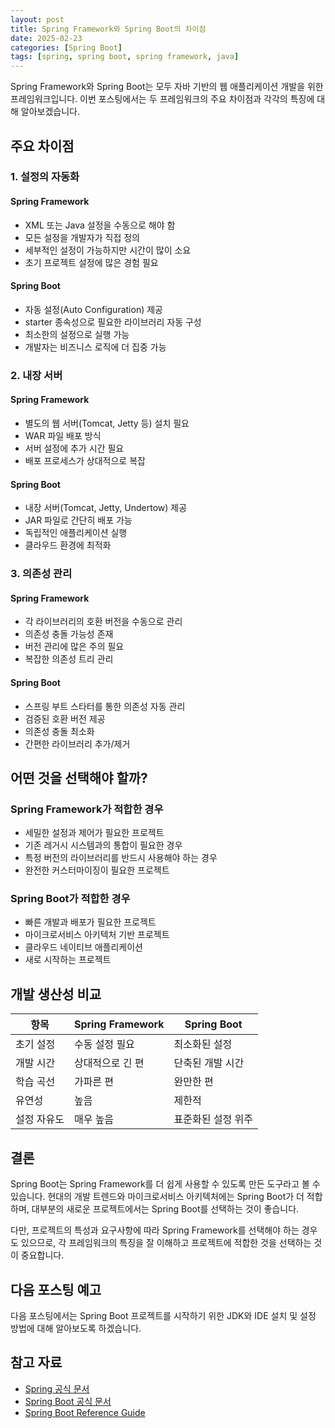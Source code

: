 ```yaml
---
layout: post
title: Spring Framework와 Spring Boot의 차이점
date: 2025-02-23
categories: [Spring Boot]
tags: [spring, spring boot, spring framework, java]
---
```


Spring Framework와 Spring Boot는 모두 자바 기반의 웹 애플리케이션 개발을 위한 프레임워크입니다. 이번 포스팅에서는 두 프레임워크의 주요 차이점과 각각의 특징에 대해 알아보겠습니다.

## 주요 차이점

### 1. 설정의 자동화

#### Spring Framework
- XML 또는 Java 설정을 수동으로 해야 함
- 모든 설정을 개발자가 직접 정의
- 세부적인 설정이 가능하지만 시간이 많이 소요
- 초기 프로젝트 설정에 많은 경험 필요

#### Spring Boot
- 자동 설정(Auto Configuration) 제공
- starter 종속성으로 필요한 라이브러리 자동 구성
- 최소한의 설정으로 실행 가능
- 개발자는 비즈니스 로직에 더 집중 가능

### 2. 내장 서버

#### Spring Framework
- 별도의 웹 서버(Tomcat, Jetty 등) 설치 필요
- WAR 파일 배포 방식
- 서버 설정에 추가 시간 필요
- 배포 프로세스가 상대적으로 복잡

#### Spring Boot
- 내장 서버(Tomcat, Jetty, Undertow) 제공
- JAR 파일로 간단히 배포 가능
- 독립적인 애플리케이션 실행
- 클라우드 환경에 최적화

### 3. 의존성 관리

#### Spring Framework
- 각 라이브러리의 호환 버전을 수동으로 관리
- 의존성 충돌 가능성 존재
- 버전 관리에 많은 주의 필요
- 복잡한 의존성 트리 관리

#### Spring Boot
- 스프링 부트 스타터를 통한 의존성 자동 관리
- 검증된 호환 버전 제공
- 의존성 충돌 최소화
- 간편한 라이브러리 추가/제거

## 어떤 것을 선택해야 할까?

### Spring Framework가 적합한 경우
- 세밀한 설정과 제어가 필요한 프로젝트
- 기존 레거시 시스템과의 통합이 필요한 경우
- 특정 버전의 라이브러리를 반드시 사용해야 하는 경우
- 완전한 커스터마이징이 필요한 프로젝트

### Spring Boot가 적합한 경우
- 빠른 개발과 배포가 필요한 프로젝트
- 마이크로서비스 아키텍처 기반 프로젝트
- 클라우드 네이티브 애플리케이션
- 새로 시작하는 프로젝트

## 개발 생산성 비교

| 항목 | Spring Framework | Spring Boot |
|------|-----------------|-------------|
| 초기 설정 | 수동 설정 필요 | 최소화된 설정 |
| 개발 시간 | 상대적으로 긴 편 | 단축된 개발 시간 |
| 학습 곡선 | 가파른 편 | 완만한 편 |
| 유연성 | 높음 | 제한적 |
| 설정 자유도 | 매우 높음 | 표준화된 설정 위주 |

## 결론

Spring Boot는 Spring Framework를 더 쉽게 사용할 수 있도록 만든 도구라고 볼 수 있습니다. 현대의 개발 트렌드와 마이크로서비스 아키텍처에는 Spring Boot가 더 적합하며, 대부분의 새로운 프로젝트에서는 Spring Boot를 선택하는 것이 좋습니다.

다만, 프로젝트의 특성과 요구사항에 따라 Spring Framework를 선택해야 하는 경우도 있으므로, 각 프레임워크의 특징을 잘 이해하고 프로젝트에 적합한 것을 선택하는 것이 중요합니다.

## 다음 포스팅 예고
다음 포스팅에서는 Spring Boot 프로젝트를 시작하기 위한 JDK와 IDE 설치 및 설정 방법에 대해 알아보도록 하겠습니다.

## 참고 자료
- [Spring 공식 문서](https://spring.io/projects/spring-framework)
- [Spring Boot 공식 문서](https://spring.io/projects/spring-boot)
- [Spring Boot Reference Guide](https://docs.spring.io/spring-boot/docs/current/reference/html/) 